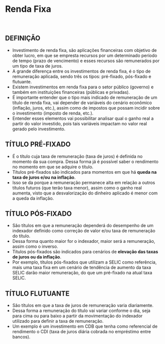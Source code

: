 # Renda Fixa

<br>

## DEFINIÇÃO
* Investimento de renda fixa, são aplicações financeiras com objetivo de obter lucro, em que se empresta recursos por um determinado período de tempo (prazo de vencimento) e esses recursos são remunerados por um tipo de taxa de juros.
* A grande diferença entre os investimentos de renda fixa, é o tipo de remuneração aplicada, sendo três os tipos: pré-fixado, pós-fixado e flutuante.
* Existem investimentos em renda fixa para o setor público (governo) e também em instituições financeiras (públicas e privadas).
* É importante entender que o tipo mais indicado de remuneração de um título de renda fixa, vai depender de variáveis do cenário econômico (inflação, juros, etc.), assim como de impostos que possam incidir sobre o investimento (imposto de renda, etc.).
* Entender esses elementos vai possibilitar analisar qual o ganho real a partir do valor investido, pois tais variáveis impactam no valor real gerado pelo investimento.

## TÍTULO PRÉ-FIXADO
* É o título cuja taxa de remuneração (taxa de juros) é definida no momento da sua compra. Dessa forma já é possível saber o rendimento no momento em que se adquire o título.
* Títulos pré-fixados são indicados para momentos em que há **queda na taxa de juros e/ou na inflação**.
* Isso se da porque a remuneração permanece alta em relação a outros títulos futuros (que terão taxa menor), assim como o ganho real aumenta, visto que a desvalorização do dinheiro aplicado é menor com a queda da inflação.

## TÍTULO PÓS-FIXADO
* São títulos em que a remuneração dependerá do desempenho de um indexador definido como correção de valor e/ou taxa de remuneração do título. 
* Dessa forma quanto maior for o indexador, maior será a remuneração, assim como o inverso.
* Títulos pós-fixados são indicados para cenários de **elevação das taxas de juros ou da inflação**.
* Por exemplo, títulos pós-fixados que utilizam a SELIC como referência, mais uma taxa fixa em um cenário de tendência de aumento da taxa SELIC darão maior remuneração, do que um pré-fixado na atual taxa SELIC.

## TÍTULO FLUTUANTE
* São títulos em que a taxa de juros de remuneração varia diariamente.
* Dessa forma a remuneração do título vai variar conforme o dia, seja para cima ou para baixo a partir da movimentação do indexador utilizado para definir a taxa de remuneração.
* Um exemplo é um investimento em CDB que tenha como referencial de rendimento o CDI (taxa de juros diária cobrada no empréstimo entre bancos).
